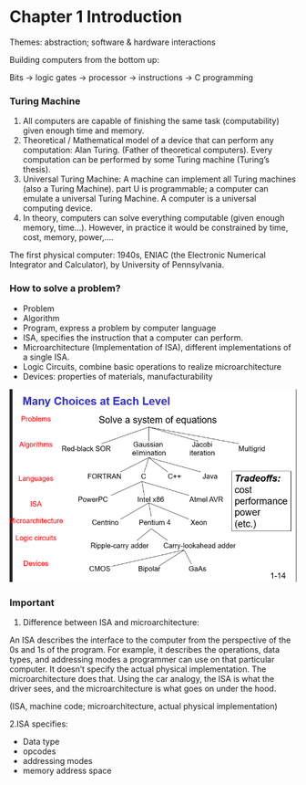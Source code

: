 # Chapter 1 Introduction

Themes: abstraction; software & hardware interactions

Building computers from the bottom up:

Bits → logic gates → processor → instructions → C programming

### Turing Machine

1. All computers are capable of finishing the same task (computability) given enough time and memory. 
2. Theoretical / Mathematical model of a device that can perform any computation: Alan Turing. (Father of theoretical computers). Every computation can be performed by some Turing machine (Turing’s thesis).
3. Universal Turing Machine: A machine can implement all Turing machines (also a Turing Machine). part U is programmable; a computer can emulate a universal Turing Machine. A computer is a universal computing device.
4. In theory, computers can solve everything computable (given enough memory, time…). However, in practice it would be constrained by time, cost, memory, power,….

The first physical computer: 1940s, ENIAC (the Electronic Numerical Integrator and Calculator), by University of Pennsylvania.

### How to solve a problem?

- Problem
- Algorithm
- Program, express a problem by computer language
- ISA, specifies the instruction that a computer can perform.
- Microarchitecture (Implementation of ISA), different implementations of a single ISA.
- Logic Circuits, combine basic operations to realize microarchitecture
- Devices: properties of materials, manufacturability

![Untitled](Chapter%201%20Introduction%20fd86336451194afeb10c6bb4a8b5a1ac/Untitled.png)

### Important

1. Difference between ISA and microarchitecture: 

An ISA describes the interface to the computer from the perspective of the 0s and 1s of the program. For example, it describes the operations, data types, and addressing modes a programmer can use on that particular computer. It doesn’t specify the actual physical implementation. The microarchitecture does that. Using the car analogy, the ISA is what the driver sees, and the microarchitecture is what goes on under the hood.

(ISA, machine code; microarchitecture, actual physical implementation)

2.ISA specifies:

- Data type
- opcodes
- addressing modes
- memory address space
